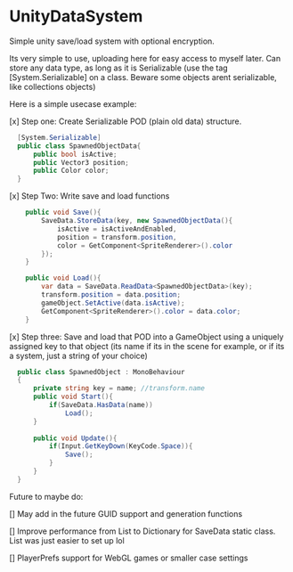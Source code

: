 # UnityDataSystem
Simple unity save/load system with optional encryption.

Its very simple to use, uploading here for easy access to myself later.
Can store any data type, as long as it is Serializable (use the tag [System.Serializable] on a class. Beware some objects arent serializable, like collections objects)

Here is a simple usecase example:

[x] Step one: Create Serializable POD (plain old data) structure.

```cs
  [System.Serializable]
  public class SpawnedObjectData{
      public bool isActive;
      public Vector3 position;
      public Color color;
  }
```

[x] Step Two: Write save and load functions 

```cs
    public void Save(){
        SaveData.StoreData(key, new SpawnedObjectData(){
            isActive = isActiveAndEnabled,
            position = transform.position,
            color = GetComponent<SpriteRenderer>().color
        });
    }

    public void Load(){
        var data = SaveData.ReadData<SpawnedObjectData>(key);
        transform.position = data.position;
        gameObject.SetActive(data.isActive);
        GetComponent<SpriteRenderer>().color = data.color;
    }
```

[x] Step three: Save and load that POD into a GameObject using a uniquely assigned key to that object (its name if its in the scene for example, or if its a system, just a string of your choice)
```cs
  public class SpawnedObject : MonoBehaviour 
  {
      private string key = name; //transform.name
      public void Start(){
          if(SaveData.HasData(name))
              Load();
      }
  
      public void Update(){
          if(Input.GetKeyDown(KeyCode.Space)){
              Save();
          }
      }
  }
```

Future to maybe do:

[] May add in the future GUID support and generation functions

[] Improve performance from List to Dictionary for SaveData static class. List was just easier to set up lol

[] PlayerPrefs support for WebGL games or smaller case settings
